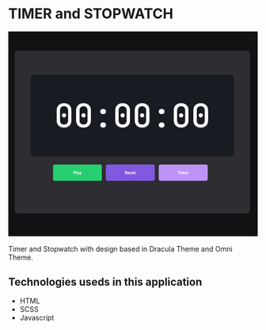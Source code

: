 # TIMER and STOPWATCH

![Image of Timer program](./img/timer.png)

Timer and Stopwatch with design based in Dracula Theme and Omni Theme.

## Technologies useds in this application

- HTML
- SCSS
- Javascript
